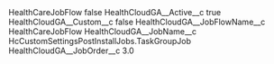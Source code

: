 <?xml version="1.0" encoding="UTF-8"?>
<CustomMetadata xmlns="http://soap.sforce.com/2006/04/metadata" xmlns:xsi="http://www.w3.org/2001/XMLSchema-instance" xmlns:xsd="http://www.w3.org/2001/XMLSchema">
    <label>HealthCareJobFlow</label>
    <protected>false</protected>
    <values>
        <field>HealthCloudGA__Active__c</field>
        <value xsi:type="xsd:boolean">true</value>
    </values>
    <values>
        <field>HealthCloudGA__Custom__c</field>
        <value xsi:type="xsd:boolean">false</value>
    </values>
    <values>
        <field>HealthCloudGA__JobFlowName__c</field>
        <value xsi:type="xsd:string">HealthCareJobFlow</value>
    </values>
    <values>
        <field>HealthCloudGA__JobName__c</field>
        <value xsi:type="xsd:string">HcCustomSettingsPostInstallJobs.TaskGroupJob</value>
    </values>
    <values>
        <field>HealthCloudGA__JobOrder__c</field>
        <value xsi:type="xsd:double">3.0</value>
    </values>
</CustomMetadata>
